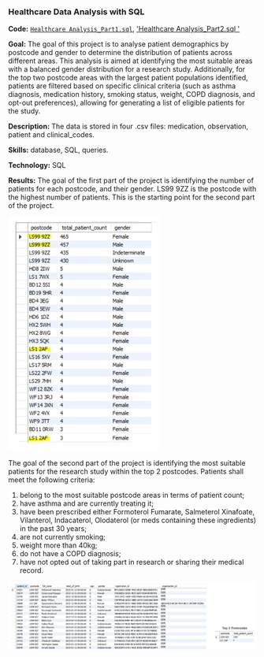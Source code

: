 ### Healthcare Data Analysis with SQL
**Code:** [`Healthcare Analysis_Part1.sql`](https://github.com/SerenaLangiano/Portfolio-Projects/blob/d6ed786515722cadad445c326d694df540bfa3f0/Healthcare%20Data%20Analysis/Healthcare%20Analysis_Part1.sql), ['Healthcare Analysis_Part2.sql
'](https://github.com/SerenaLangiano/Portfolio-Projects/blob/d6ed786515722cadad445c326d694df540bfa3f0/Healthcare%20Data%20Analysis/Healthcare%20Analysis_Part2.sql)

**Goal:** The goal of this project is to analyse patient demographics by postcode and gender to determine the distribution of patients across different areas. This analysis is aimed at identifying the most suitable areas with a balanced gender distribution for a research study. Additionally, for the top two postcode areas with the largest patient populations identified, patients are filtered based on specific clinical criteria (such as asthma diagnosis, medication history, smoking status, weight, COPD diagnosis, and opt-out preferences), allowing for generating a list of eligible patients for the study.

**Description:** The data is stored in four .csv files: medication, observation, patient and clinical_codes.

**Skills:** database, SQL, queries.

**Technology:** SQL

**Results:** The goal of the first part of the project is identifying the number of patients for each postcode, and their gender. LS99 9ZZ is the postcode with the highest number of patients. This is the starting point for the second part of the project.

 ![Alt text](https://github.com/SerenaLangiano/Portfolio-Projects/blob/eabe46a609cf60ab68609edd5afe0343656be955/Healthcare%20Data%20Analysis/Pictures/Figure1.jpg)

The goal of the second part of the project is identifying the most suitable patients for the research study within the top 2 postcodes. Patients shall meet the following criteria:

1) belong to the most suitable postcode areas in terms of patient count;
2) have asthma and are currently treating it;
3) have been prescribed either Formoterol Fumarate, Salmeterol Xinafoate, Vilanterol, Indacaterol, Olodaterol (or meds containing these ingredients) in the past 30 years;
4) are not currently smoking;
5) weight more than 40kg;
6) do not have a COPD diagnosis;
7) have not opted out of taking part in research or sharing their medical record.

![Alt text](https://github.com/SerenaLangiano/Portfolio-Projects/blob/eabe46a609cf60ab68609edd5afe0343656be955/Healthcare%20Data%20Analysis/Pictures/Figure2.jpg)

